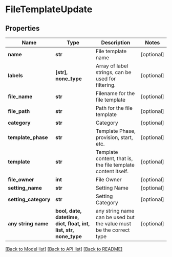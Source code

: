 # FileTemplateUpdate


## Properties
Name | Type | Description | Notes
------------ | ------------- | ------------- | -------------
**name** | **str** | File template name | [optional] 
**labels** | **[str], none_type** | Array of label strings, can be used for filtering. | [optional] 
**file_name** | **str** | Filename for the file template | [optional] 
**file_path** | **str** | Path for the file template | [optional] 
**category** | **str** | Category | [optional] 
**template_phase** | **str** | Template Phase, provision, start, etc. | [optional] 
**template** | **str** | Template content, that is, the file template content itself. | [optional] 
**file_owner** | **int** | File Owner | [optional] 
**setting_name** | **str** | Setting Name | [optional] 
**setting_category** | **str** | Setting Category | [optional] 
**any string name** | **bool, date, datetime, dict, float, int, list, str, none_type** | any string name can be used but the value must be the correct type | [optional]

[[Back to Model list]](../README.md#documentation-for-models) [[Back to API list]](../README.md#documentation-for-api-endpoints) [[Back to README]](../README.md)


